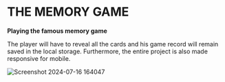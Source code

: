 # THE MEMORY GAME

**Playing the famous memory game** 

The player will have to reveal all the cards and his game record will remain saved in the local storage.
Furthermore, the entire project is also made responsive for mobile.


![Screenshot 2024-07-16 164047](https://github.com/user-attachments/assets/45da7a3c-8855-4ca4-96c0-a38c89dafae4)
